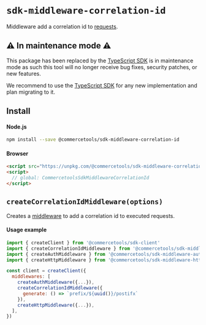# `sdk-middleware-correlation-id`

Middleware add a correlation id to [requests](/sdk/Glossary#clientrequest).

## ⚠️ In maintenance mode ⚠️

This package has been replaced by the <a href="https://docs.commercetools.com/sdk/typescript-sdk">TypeScript SDK</a> is in maintenance mode as such this tool will no longer receive bug fixes, security patches, or new features.

We recommend to use the <a href="https://docs.commercetools.com/sdk/typescript-sdk">TypeScript SDK</a> for any new implementation and plan migrating to it.

## Install

#### Node.js

```bash
npm install --save @commercetools/sdk-middleware-correlation-id
```

#### Browser

```html
<script src="https://unpkg.com/@commercetools/sdk-middleware-correlation-id/dist/commercetools-sdk-middleware-correlation-id.umd.min.js"></script>
<script>
  // global: CommercetoolsSdkMiddlewareCorrelationId
</script>
```

## `createCorrelationIdMiddleware(options)`

Creates a [middleware](/sdk/Glossary#middleware) to add a correlation id to executed requests.

#### Usage example

```js
import { createClient } from '@commercetools/sdk-client'
import { createCorrelationIdMiddleware } from '@commercetools/sdk-middleware-correlation-id'
import { createAuthMiddleware } from '@commercetools/sdk-middleware-auth'
import { createHttpMiddleware } from '@commercetools/sdk-middleware-http'

const client = createClient({
  middlewares: [
    createAuthMiddleware({...}),
    createCorrelationIdMiddleware({
      generate: () => `prefix/${uuid()}/postifx`
    }),
    createHttpMiddleware({...}),
  ],
})
```
